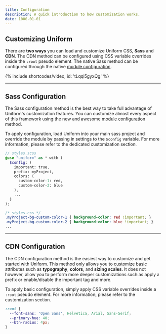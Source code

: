 ```yaml
---
title: Configuration
description: A quick introduction to how customization works.
date: 1000-01-01
---
```



## Customizing Uniform

There are **two ways** you can load and customize Uniform CSS, **Sass** and **CDN**. The CDN method can be configured using CSS variable overrides inside the `:root` pseudo element. The native Sass method can be configured through the native <a class="hover.underline" href="https://sass-lang.com/documentation/at-rules/use#configuration">module configuration</a>.


{% include shortcodes/video, id: 'tLqqi5gyxQg' %}


---

## Sass Configuration

The Sass configuration method is the best way to take full advantage of Uniform's customization features. You can customize almost every aspect of this framework using the new and awesome <a class="hover.underline" href="https://sass-lang.com/documentation/at-rules/use#configuration">module configuration</a> method.

To apply configuration, load Uniform into your main sass project and override the module by passing in settings to the `$config` variable. For more information, please refer to the dedicated customization section.

```scss
// styles.scss
@use "uniform" as * with (
  $config: (
    important: true,
    prefix: myProject,
    colors: (
      custom-color-1: red,
      custom-color-2: blue
    ),
    ...
  )
);
```

```css
/* styles.css */
.myProject-bg-custom-color-1 { background-color: red !important; }
.myProject-bg-custom-color-2 { background-color: blue !important; }
...
```

---

## CDN Configuration

The CDN configuration method is the easiest way to customize and get started with Uniform. This method only allows you to customize basic attributes such as **typography**, **colors**, and **sizing scales**. It does not however, allow you to perform more deeper customizations such as apply a prefix or enable/disable the important tag and more. 

To apply basic configuration, simply apply CSS variable overrides inside a `:root` pseudo element. For more information, please refer to the customization section.

```css
:root {
  --font-sans: 'Open Sans', Helvetica, Arial, Sans-Serif;
  --primary-hue: 40;
  --btn-radius: 4px;
}
```
